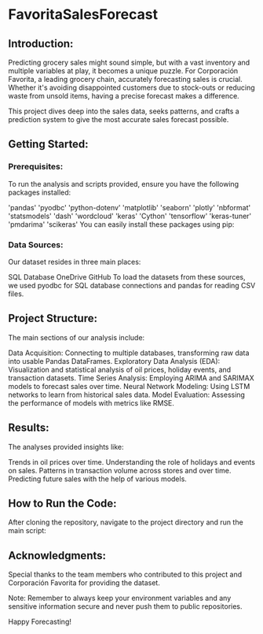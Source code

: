 # FavoritaSalesForecast

## Introduction:
Predicting grocery sales might sound simple, but with a vast inventory and multiple variables at play, it becomes a unique puzzle. For Corporación Favorita, a leading grocery chain, accurately forecasting sales is crucial. Whether it's avoiding disappointed customers due to stock-outs or reducing waste from unsold items, having a precise forecast makes a difference.

This project dives deep into the sales data, seeks patterns, and crafts a prediction system to give the most accurate sales forecast possible.

## Getting Started:
### Prerequisites:
To run the analysis and scripts provided, ensure you have the following packages installed:

'pandas'
'pyodbc'
'python-dotenv'
'matplotlib'
'seaborn'
'plotly'
'nbformat'
'statsmodels'
'dash'
'wordcloud'
'keras'
'Cython'
'tensorflow'
'keras-tuner'
'pmdarima'
'scikeras'
You can easily install these packages using pip:


### Data Sources:
Our dataset resides in three main places:

SQL Database
OneDrive
GitHub
To load the datasets from these sources, we used pyodbc for SQL database connections and pandas for reading CSV files.

## Project Structure:
The main sections of our analysis include:

Data Acquisition: Connecting to multiple databases, transforming raw data into usable Pandas DataFrames.
Exploratory Data Analysis (EDA): Visualization and statistical analysis of oil prices, holiday events, and transaction datasets.
Time Series Analysis: Employing ARIMA and SARIMAX models to forecast sales over time.
Neural Network Modeling: Using LSTM networks to learn from historical sales data.
Model Evaluation: Assessing the performance of models with metrics like RMSE.

## Results:
The analyses provided insights like:

Trends in oil prices over time.
Understanding the role of holidays and events on sales.
Patterns in transaction volume across stores and over time.
Predicting future sales with the help of various models.

## How to Run the Code:
After cloning the repository, navigate to the project directory and run the main script:

## Acknowledgments:
Special thanks to the team members who contributed to this project and Corporación Favorita for providing the dataset.

Note: Remember to always keep your environment variables and any sensitive information secure and never push them to public repositories.

Happy Forecasting!

